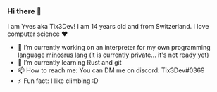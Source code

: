 ### Hi there 👋

I am Yves aka Tix3Dev! I am 14 years old and from Switzerland. 
I love computer science ❤️

- 🔭 I’m currently working on an interpreter for my own programming language [minosrus lang](https://github.com/Tix3Dev/minosrus_lang) (it is currently private... it's not ready yet)
- 🌱 I’m currently learning Rust and git
- 📫 How to reach me: You can DM me on discord: Tix3Dev#0369
- ⚡ Fun fact: I like climbing :D
